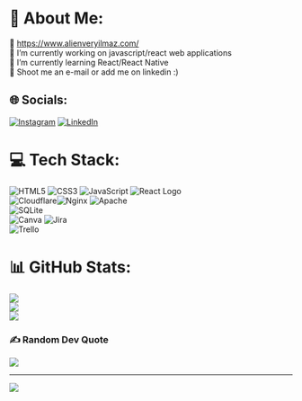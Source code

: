 # 💫 About Me:
📡 https://www.alienveryilmaz.com/<br> 🔭 I’m currently working on javascript/react web applications<br>🌱 I’m currently learning React/React Native<br>💬 Shoot me an e-mail or add me on linkedin :)


## 🌐 Socials:
[![Instagram](https://img.shields.io/badge/Instagram-%23E4405F.svg?logo=Instagram&logoColor=white)](https://www.instagram.com/alienverylmz/) [![LinkedIn](https://img.shields.io/badge/LinkedIn-%230077B5.svg?logo=linkedin&logoColor=white)](https://linkedin.com/in/alienveryilmaz/) 

# 💻 Tech Stack:
![HTML5](https://img.shields.io/badge/html5-%23E34F26.svg?style=for-the-badge&logo=html5&logoColor=white) ![CSS3](https://img.shields.io/badge/css3-%231572B6.svg?style=for-the-badge&logo=css3&logoColor=white) ![JavaScript](https://img.shields.io/badge/javascript-%23323330.svg?style=for-the-badge&logo=javascript&logoColor=%23F7DF1E) ![React Logo](https://img.shields.io/badge/React-%2361DAFB.svg?style=for-the-badge&logo=React&logoColor=white)<br>![Cloudflare](https://img.shields.io/badge/Cloudflare-F38020?style=for-the-badge&logo=Cloudflare&logoColor=white)![Nginx](https://img.shields.io/badge/nginx-%23009639.svg?style=for-the-badge&logo=nginx&logoColor=white) ![Apache](https://img.shields.io/badge/apache-%23D42029.svg?style=for-the-badge&logo=apache&logoColor=white) <br>![SQLite](https://img.shields.io/badge/sqlite-%2307405e.svg?style=for-the-badge&logo=sqlite&logoColor=white)<br> ![Canva](https://img.shields.io/badge/Canva-%2300C4CC.svg?style=for-the-badge&logo=Canva&logoColor=white) ![Jira](https://img.shields.io/badge/jira-%230A0FFF.svg?style=for-the-badge&logo=jira&logoColor=white)<br> ![Trello](https://img.shields.io/badge/Trello-%23026AA7.svg?style=for-the-badge&logo=Trello&logoColor=white)

# 📊 GitHub Stats:
![](https://github-readme-stats.vercel.app/api?username=alienveryilmaz&theme=dark&hide_border=false&include_all_commits=false&count_private=false)<br/>
![](https://github-readme-streak-stats.herokuapp.com/?user=alienveryilmaz&theme=dark&hide_border=false)<br/>
![](https://github-readme-stats.vercel.app/api/top-langs/?username=alienveryilmaz&theme=dark&hide_border=false&include_all_commits=false&count_private=false&layout=compact)

### ✍️ Random Dev Quote
![](https://quotes-github-readme.vercel.app/api?type=horizontal&theme=radical)

---
[![](https://visitcount.itsvg.in/api?id=alienveryilmaz&icon=9&color=11)](https://visitcount.itsvg.in)
